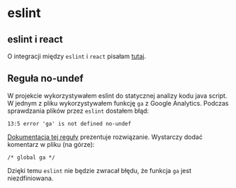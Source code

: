 # eslint

## eslint i react

O integracji między `eslint` i `react` pisałam [tutaj](react-i-eslint.md).

## Reguła no-undef

W projekcie wykorzystywałem eslint do statycznej analizy kodu java script.
W jednym z pliku wykorzystywałem funkcję `ga` z Google Analytics.
Podczas sprawdzania plików przez `eslint` dostałem błąd:

```
13:5 error 'ga' is not defined no-undef
```

[Dokumentacja tej reguły](https://eslint.org/docs/rules/no-undef) prezentuje rozwiązanie. Wystarczy dodać komentarz w pliku (na górze):

```
/* global ga */
```

Dzięki temu `eslint` nie będzie zwracał błędu, że funkcja `ga` jest niezdfiniowana.


